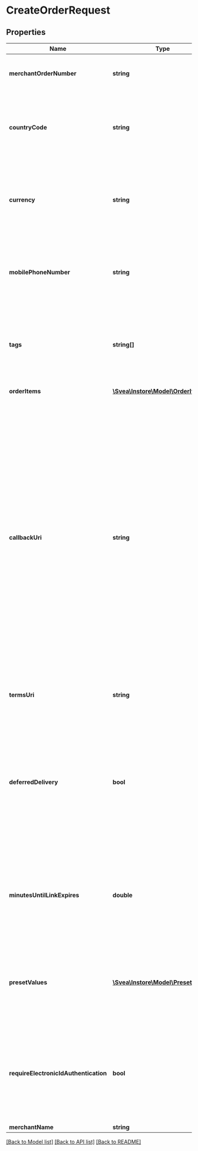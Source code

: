 # CreateOrderRequest

## Properties
Name | Type | Description | Notes
------------ | ------------- | ------------- | -------------
**merchantOrderNumber** | **string** | The merchant order number. It must be unique for the merchant | 
**countryCode** | **string** | Country code for the merchant. The country code must be preconfigured as valid for the merchant to be valid. | 
**currency** | **string** | Currency. ISO currency symbol, e.g. SEK, NOK, EUR. If not set the default currency for the CountryCode is used. | [optional] 
**mobilePhoneNumber** | **string** | Mobile phone number to the end customer. If provided, an SMS with a link to the checkout page will be sent to the number. | [optional] 
**tags** | **string[]** | A list of strings that can be used to identify the order, and provide reporting on e.g. orders from a certain store. | [optional] 
**orderItems** | [**\Svea\Instore\Model\OrderItem[]**](OrderItem.md) | A list of items in the order | 
**callbackUri** | **string** | A callback can be done when the checkout is completed. A HTTP POST message with the merchant order number is done to the URI entered.   If no callback is wanted, leave this field blank. Polling for completed order status to find completed orders is then done by HTTP GET on the order status endpoint.  Note! No more information about the order is sent with the push. To retrieve all information about the order a HTTP GET on the order status endpoint needs to be done as well. | [optional] 
**termsUri** | **string** | A link to where the merchant terms and conditions are hosted. | 
**deferredDelivery** | **bool** | All orders will be marked as delivered in the Payment Admin system by default, allowing the invoice to be sent to the end user. Set this to &#x27;true&#x27; if the order should not be marked as delivered, e.g. if the goods has not been delivered yet. | [optional] [default to false]
**minutesUntilLinkExpires** | **double** | Number of minutes the Instore link will be available. If no value is present Instore will use the default value of 20 minutes. Value has to be greater then 0. | [optional] 
**presetValues** | [**\Svea\Instore\Model\PresetValue[]**](PresetValue.md) | List of attributes to preset values for on the checkout. See model documentation for valid attributes and value limitations. | [optional] 
**requireElectronicIdAuthentication** | **bool** | Possibility to disable electronic id authentication (e.g. BankID), for orders that are not completed in a physical store and therefore can use the same flow as a web order. | [optional] [default to true]
**merchantName** | **string** |  | [optional] 

[[Back to Model list]](../../README.md#documentation-for-models) [[Back to API list]](../../README.md#documentation-for-api-endpoints) [[Back to README]](../../README.md)

